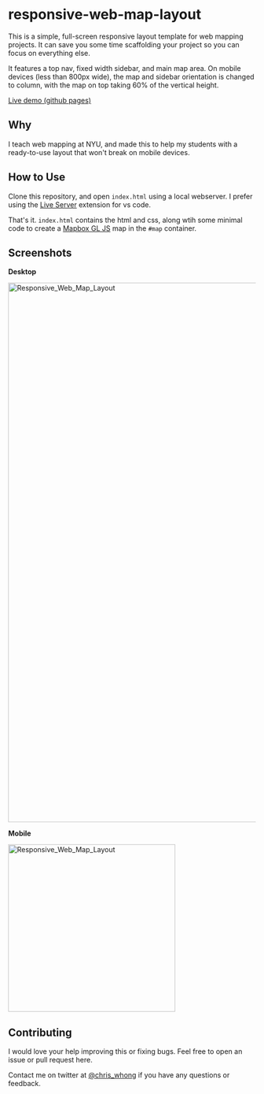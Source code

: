 # responsive-web-map-layout

This is a simple, full-screen responsive layout template for web mapping projects. It can save you some time scaffolding your project so you can focus on everything else.

It features a top nav, fixed width sidebar, and main map area.  On mobile devices (less than 800px wide), the map and sidebar orientation is changed to column, with the map on top taking 60% of the vertical height.

[Live demo (github pages)](https://chriswhong.github.io/responsive-web-map-layout/)

## Why

I teach web mapping at NYU, and made this to help my students with a ready-to-use layout that won't break on mobile devices.

## How to Use

Clone this repository, and open `index.html` using a local webserver. I prefer using the [Live Server](https://marketplace.visualstudio.com/items?itemName=ritwickdey.LiveServer) extension for vs code.

That's it. `index.html` contains the html and css, along wtih some minimal code to create a [Mapbox GL JS](https://docs.mapbox.com/mapbox-gl-js/guides/) map in the `#map` container.

## Screenshots

**Desktop**

<img width="1096" alt="Responsive_Web_Map_Layout" src="https://user-images.githubusercontent.com/1833820/232367054-c8af89fd-6ba0-41aa-9b82-9f9169c14bf5.png">

**Mobile**

<img width="340" alt="Responsive_Web_Map_Layout" src="https://user-images.githubusercontent.com/1833820/232367275-1b0ab172-4ba5-4ac2-99a6-79fa895351ac.png">

## Contributing

I would love your help improving this or fixing bugs. Feel free to open an issue or pull request here.  

Contact me on twitter at [@chris_whong](https://twitter.com/chris_whong) if you have any questions or feedback.
